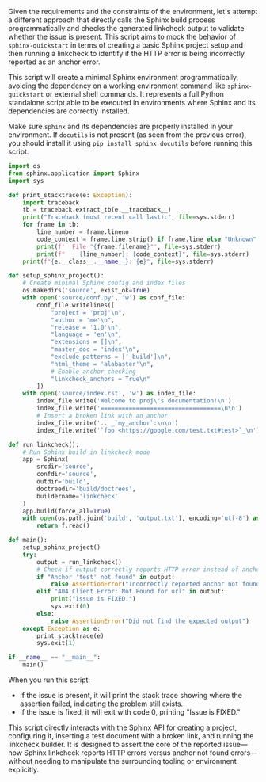 Given the requirements and the constraints of the environment, let's attempt a different approach that directly calls the Sphinx build process programmatically and checks the generated linkcheck output to validate whether the issue is present. This script aims to mock the behavior of `sphinx-quickstart` in terms of creating a basic Sphinx project setup and then running a linkcheck to identify if the HTTP error is being incorrectly reported as an anchor error.

This script will create a minimal Sphinx environment programmatically, avoiding the dependency on a working environment command like `sphinx-quickstart` or external shell commands. It represents a full Python standalone script able to be executed in environments where Sphinx and its dependencies are correctly installed.

Make sure `sphinx` and its dependencies are properly installed in your environment. If `docutils` is not present (as seen from the previous error), you should install it using `pip install sphinx docutils` before running this script.

```python
import os
from sphinx.application import Sphinx
import sys

def print_stacktrace(e: Exception):
    import traceback
    tb = traceback.extract_tb(e.__traceback__)
    print("Traceback (most recent call last):", file=sys.stderr)
    for frame in tb:
        line_number = frame.lineno
        code_context = frame.line.strip() if frame.line else "Unknown"
        print(f'  File "{frame.filename}"', file=sys.stderr)
        print(f"    {line_number}: {code_context}", file=sys.stderr)
    print(f"{e.__class__.__name__}: {e}", file=sys.stderr)

def setup_sphinx_project():
    # Create minimal Sphinx config and index files
    os.makedirs('source', exist_ok=True)
    with open('source/conf.py', 'w') as conf_file:
        conf_file.writelines([
            "project = 'proj'\n",
            "author = 'me'\n",
            "release = '1.0'\n",
            "language = 'en'\n",
            "extensions = []\n",
            "master_doc = 'index'\n",
            "exclude_patterns = ['_build']\n",
            "html_theme = 'alabaster'\n",
            # Enable anchor checking
            "linkcheck_anchors = True\n"
        ])
    with open('source/index.rst', 'w') as index_file:
        index_file.write('Welcome to proj\'s documentation!\n')
        index_file.write('==================================\n\n')
        # Insert a broken link with an anchor
        index_file.write('.. _`my_anchor`:\n\n')
        index_file.write('`foo <https://google.com/test.txt#test>`_\n')

def run_linkcheck():
    # Run Sphinx build in linkcheck mode
    app = Sphinx(
        srcdir='source',
        confdir='source',
        outdir='build',
        doctreedir='build/doctrees',
        buildername='linkcheck'
    )
    app.build(force_all=True)
    with open(os.path.join('build', 'output.txt'), encoding='utf-8') as f:
        return f.read()

def main():
    setup_sphinx_project()
    try:
        output = run_linkcheck()
        # Check if output correctly reports HTTP error instead of anchor not found
        if "Anchor 'test' not found" in output:
            raise AssertionError("Incorrectly reported anchor not found instead of HTTP error")
        elif "404 Client Error: Not Found for url" in output:
            print("Issue is FIXED.")
            sys.exit(0)
        else:
            raise AssertionError("Did not find the expected output")
    except Exception as e:
        print_stacktrace(e)
        sys.exit(1)

if __name__ == "__main__":
    main()
```

When you run this script:
- If the issue is present, it will print the stack trace showing where the assertion failed, indicating the problem still exists.
- If the issue is fixed, it will exit with code 0, printing "Issue is FIXED."

This script directly interacts with the Sphinx API for creating a project, configuring it, inserting a test document with a broken link, and running the linkcheck builder. It is designed to assert the core of the reported issue—how Sphinx linkcheck reports HTTP errors versus anchor not found errors—without needing to manipulate the surrounding tooling or environment explicitly.